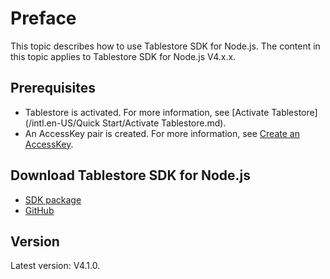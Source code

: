 # Preface

This topic describes how to use Tablestore SDK for Node.js. The content in this topic applies to Tablestore SDK for Node.js V4.x.x.

## Prerequisites

-   Tablestore is activated. For more information, see [Activate Tablestore](/intl.en-US/Quick Start/Activate Tablestore.md).
-   An AccessKey pair is created. For more information, see [Create an AccessKey]().

## Download Tablestore SDK for Node.js

-   [SDK package](http://docs-aliyun.cn-hangzhou.oss.aliyun-inc.com/assets/attach/97272/cn_zh/1545381910663/aliyun-tablestore-nodejs-sdk.zip)
-   [GitHub](https://github.com/aliyun/aliyun-tablestore-nodejs-sdk)

## Version

Latest version: V4.1.0.

